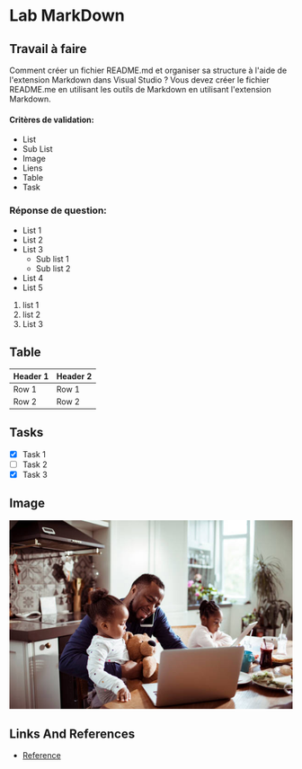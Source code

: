 # Lab MarkDown

## Travail à faire

Comment créer un fichier README.md et organiser sa structure à l'aide de l'extension Markdown dans Visual Studio ?
Vous devez créer le fichier README.me en utilisant les outils de Markdown en utilisant l'extension Markdown.

#### Critères de validation:
- List
- Sub List
- Image
- Liens
- Table
- Task

### Réponse de question:

* List 1
* List 2
* List 3
  * Sub list 1
  * Sub list 2
* List 4
* List 5


1. list 1
2. list 2
3. List 3


## Table


| Header 1 | Header 2 |
|----------|----------|
| Row 1    | Row 1    |
| Row 2    | Row 2    |


## Tasks

- [x] Task 1
- [ ] Task 2
- [x] Task 3

## Image
![Image](./img/image.jpg)


## Links And References 
- [Reference](https://github.com/grain03/CNMH/blob/master/Branch%20Techniques/Labs/Lab-Markdown/Reference.md)
